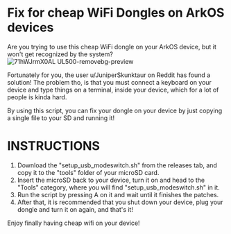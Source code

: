 # Fix for cheap WiFi Dongles on ArkOS devices
Are you trying to use this cheap WiFi dongle on your ArkOS device, but it won't get recognized by the system?
![71hWJrmX0AL _UL500_-removebg-preview](https://github.com/user-attachments/assets/9e05b02f-573f-40eb-a596-47aecdf97b7e)

Fortunately for you, the user u/JuniperSkunktaur on Reddit has found a solution!
The problem tho, is that you must connect a keyboard on your device and type things on a terminal, inside your device, which for a lot of people is kinda hard.

By using this script, you can fix your dongle on your device by just copying a single file to your SD and running it!

# INSTRUCTIONS

1. Download the "setup_usb_modeswitch.sh" from the releases tab, and copy it to the "tools" folder of your microSD card.
2. Insert the microSD back to your device, turn it on and head to the "Tools" category, where you will find "setup_usb_modeswitch.sh" in it.
3. Run the script by pressing A on it and wait until it finishes the patches.
4. After that, it is recommended that you shut down your device, plug your dongle and turn it on again, and that's it!

Enjoy finally having cheap wifi on your device!
